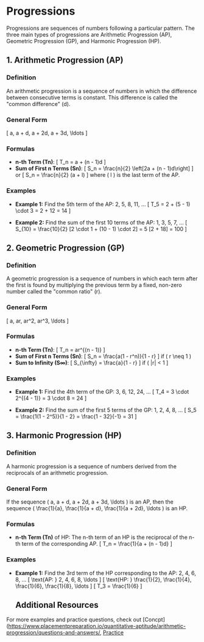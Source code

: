 # Progressions

Progressions are sequences of numbers following a particular pattern. The three main types of progressions are Arithmetic Progression (AP), Geometric Progression (GP), and Harmonic Progression (HP).

## 1. Arithmetic Progression (AP)

### Definition
An arithmetic progression is a sequence of numbers in which the difference between consecutive terms is constant. This difference is called the "common difference" (d).

### General Form
\[ a, a + d, a + 2d, a + 3d, \ldots \]

### Formulas
- **n-th Term (Tn)**: 
  \[ T_n = a + (n - 1)d \]
- **Sum of First n Terms (Sn)**: 
  \[ S_n = \frac{n}{2} \left[2a + (n - 1)d\right] \]
  or
  \[ S_n = \frac{n}{2} (a + l) \]
  where \( l \) is the last term of the AP.

### Examples
- **Example 1:** Find the 5th term of the AP: 2, 5, 8, 11, ...
  \[ T_5 = 2 + (5 - 1) \cdot 3 = 2 + 12 = 14 \]

- **Example 2:** Find the sum of the first 10 terms of the AP: 1, 3, 5, 7, ...
  \[ S_{10} = \frac{10}{2} [2 \cdot 1 + (10 - 1) \cdot 2] = 5 [2 + 18] = 100 \]

## 2. Geometric Progression (GP)

### Definition
A geometric progression is a sequence of numbers in which each term after the first is found by multiplying the previous term by a fixed, non-zero number called the "common ratio" (r).

### General Form
\[ a, ar, ar^2, ar^3, \ldots \]

### Formulas
- **n-th Term (Tn)**: 
  \[ T_n = ar^{(n - 1)} \]
- **Sum of First n Terms (Sn)**:
  \[ S_n = \frac{a(1 - r^n)}{1 - r} \]
  if \( r \neq 1 \)
- **Sum to Infinity (S∞)**: 
  \[ S_{\infty} = \frac{a}{1 - r} \]
  if \( |r| < 1 \]

### Examples
- **Example 1:** Find the 4th term of the GP: 3, 6, 12, 24, ...
  \[ T_4 = 3 \cdot 2^{(4 - 1)} = 3 \cdot 8 = 24 \]

- **Example 2:** Find the sum of the first 5 terms of the GP: 1, 2, 4, 8, ...
  \[ S_5 = \frac{1(1 - 2^5)}{1 - 2} = \frac{1 - 32}{-1} = 31 \]

## 3. Harmonic Progression (HP)

### Definition
A harmonic progression is a sequence of numbers derived from the reciprocals of an arithmetic progression.

### General Form
If the sequence \( a, a + d, a + 2d, a + 3d, \ldots \) is an AP, then the sequence \( \frac{1}{a}, \frac{1}{a + d}, \frac{1}{a + 2d}, \ldots \) is an HP.

### Formulas
- **n-th Term (Tn)** of HP: The n-th term of an HP is the reciprocal of the n-th term of the corresponding AP.
  \[ T_n = \frac{1}{a + (n - 1)d} \]

### Examples
- **Example 1:** Find the 3rd term of the HP corresponding to the AP: 2, 4, 6, 8, ...
  \[ \text{AP: } 2, 4, 6, 8, \ldots \]
  \[ \text{HP: } \frac{1}{2}, \frac{1}{4}, \frac{1}{6}, \frac{1}{8}, \ldots \]
  \[ T_3 = \frac{1}{6} \]

  ## Additional Resources

For more examples and practice questions, check out [Concpt](https://www.placementpreparation.io/quantitative-aptitude/arithmetic-progression/questions-and-answers/,
[Practice](https://www.geeksforgeeks.org/progression-aptitude-questions/)
